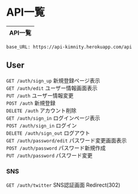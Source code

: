 # API一覧

| API一覧 |
| ------ |

`base_URL: https://api-kimnity.herokuapp.com/api`

## User
`GET /auth/sign_up` 新規登録ページ表示  
`GET /auth/edit` ユーザー情報画面表示  
`PUT /auth` ユーザー情報変更  
`POST /auth` 新規登録  
`DELETE /auth` アカウント削除  
`GET /auth/sign_in` ログインページ表示  
`POST /auth/sign_in` ログイン  
`DELETE /auth/sign_out` ログアウト  
`GET /auth/password/edit` パスワード変更画面表示   
`POST /auth/password` パスワード新規作成  
`PUT /auth/password` パスワード変更  

### SNS
`GET /auth/twitter` SNS認証画面 Redirect(302)

